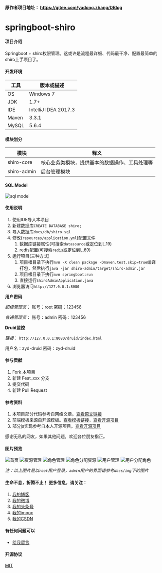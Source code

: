 #### 原作者项目地址： https://gitee.com/yadong.zhang/DBlog

# springboot-shiro

#### 项目介绍
Springboot + shiro权限管理。这或许是流程最详细、代码最干净、配置最简单的shiro上手项目了。

#### 开发环境

| 工具    | 版本或描述                |    
| ----- | -------------------- |    
| OS    | Windows 7            |    
| JDK   | 1.7+                 |    
| IDE   | IntelliJ IDEA 2017.3 |    
| Maven | 3.3.1                |    
| MySQL | 5.6.4                |    

#### 模块划分

| 模块         | 释义                      |    
| ---------- | ----------------------- |    
| shiro-core  | 核心业务类模块，提供基本的数据操作、工具处理等 |    
| shiro-admin | 后台管理模块                  |    

#### SQL Model

![sql model](https://gitee.com/yadong.zhang/shiro/raw/master/docs/img/sql-model.png?v=1.0)

#### 使用说明

1. 使用IDE导入本项目
2. 新建数据库`CREATE DATABASE shiro;`
3. 导入数据库`docs/db/shiro.sql`
4. 修改(`resources/application.yml`)配置文件
   1. 数据库链接属性(可搜索`datasource`或定位到L.19) 
   2. redis配置(可搜索`redis`或定位到L.69)
5. 运行项目(三种方式)
   1. 项目根目录下执行`mvn -X clean package -Dmaven.test.skip=true`编译打包，然后执行`java -jar shiro-admin/target/shiro-admin.jar`
   2. 项目根目录下执行`mvn springboot:run`
   3. 直接运行`ShiroAdminApplication.java`
6. 浏览器访问`http://127.0.0.1:8080`

**用户密码**

_超级管理员_： 账号：root  密码：123456 

_普通管理员_： 账号：admin  密码：123456

**Druid监控**

_链接_： `http://127.0.0.1:8080/druid/index.html`

用户名：zyd-druid  密码：zyd-druid


#### 参与贡献

1. Fork 本项目
2. 新建 Feat_xxx 分支
3. 提交代码
4. 新建 Pull Request

#### 参考资料

1. 本项目部分代码参考自网络文章。[查看原文链接](http://blog.csdn.net/poorcoder_/article/details/71374002)    
2. 前端模板来源自开源模板。[查看模板链接](https://colorlib.com/polygon/gentelella/index.html)，[查看开源项目](https://github.com/puikinsh/gentelella)    
3. 部分js实现参考自本人开源项目。[查看开源项目](https://gitee.com/yadong.zhang/DBlog)    

感谢无私的网友，如果其他问题，欢迎各位朋友指正。

#### 图片预览

![首页](https://gitee.com/yadong.zhang/shiro/raw/master/docs/img/index.png?v=1.0)
![资源管理](https://gitee.com/yadong.zhang/shiro/raw/master/docs/img/root-resource.png?v=1.0)
![角色管理](https://gitee.com/yadong.zhang/shiro/raw/master/docs/img/root-role.png?v=1.0)
![角色分配资源](https://gitee.com/yadong.zhang/shiro/raw/master/docs/img/root-role[root].png?v=1.0)
![用户管理](https://gitee.com/yadong.zhang/shiro/raw/master/docs/img/root-user.png?v=1.0)
![用户分配角色](https://gitee.com/yadong.zhang/shiro/raw/master/docs/img/root-user[role].png?v=1.0)

_注：以上图片是以`root`用户登录，`admin`用户的界面请参考`docs/img`下的图片_

#### 生命不息，折腾不止！ 更多信息，请关注：
 1. [我的博客](https://www.zhyd.me)
 2. [我的微博](http://weibo.com/211230415)
 3. [我的头条号](http://www.toutiao.com/c/user/3286958681/)
 4. [我的imooc](http://www.imooc.com/u/1175248/articles)
 4. [我的CSDN](https://blog.csdn.net/u011197448)

#### 有任何问题可以
- [给我留言](https://www.zhyd.me/guestbook)


#### 开源协议
 [MIT](https://gitee.com/yadong.zhang/DBlog/blob/master/LICENSE)
